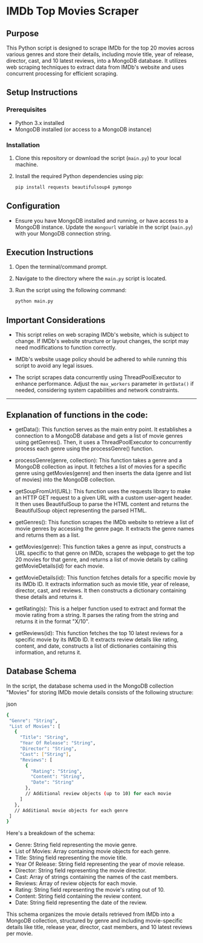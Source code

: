 # IMDb Top Movies Scraper

## Purpose
This Python script is designed to scrape IMDb for the top 20 movies across various genres and store their details, including movie title, year of release, director, cast, and 10 latest reviews, into a MongoDB database. It utilizes web scraping techniques to extract data from IMDb's website and uses concurrent processing for efficient scraping.

## Setup Instructions

### Prerequisites
- Python 3.x installed
- MongoDB installed (or access to a MongoDB instance)

### Installation
1. Clone this repository or download the script (`main.py`) to your local machine.

2. Install the required Python dependencies using pip:
   ```bash
   pip install requests beautifulsoup4 pymongo
   ```

## Configuration
- Ensure you have MongoDB installed and running, or have access to a MongoDB instance. Update the `mongourl` variable in the script (`main.py`) with your MongoDB connection string.

## Execution Instructions
1. Open the terminal/command prompt.

2. Navigate to the directory where the `main.py` script is located.

3. Run the script using the following command:
   ```bash
   python main.py
   ```

## Important Considerations
- This script relies on web scraping IMDb's website, which is subject to change. If IMDb's website structure or layout changes, the script may need modifications to function correctly.
 
- IMDb's website usage policy should be adhered to while running this script to avoid any legal issues.
  
- The script scrapes data concurrently using ThreadPoolExecutor to enhance performance. Adjust the `max_workers` parameter in `getData()` if needed, considering system capabilities and network constraints.

---

## Explanation of functions in the code:

- getData(): This function serves as the main entry point. It establishes a connection to a MongoDB database and gets a list of movie genres using getGenres(). Then, it uses a ThreadPoolExecutor to concurrently process each genre using the processGenre() function.

- processGenre(genre, collection): This function takes a genre and a MongoDB collection as input. It fetches a list of movies for a specific genre using getMovies(genre) and then inserts the data (genre and list of movies) into the MongoDB collection.

- getSoupFromUrl(URL): This function uses the requests library to make an HTTP GET request to a given URL with a custom user-agent header. It then uses BeautifulSoup to parse the HTML content and returns the BeautifulSoup object representing the parsed HTML.

- getGenres(): This function scrapes the IMDb website to retrieve a list of movie genres by accessing the genre page. It extracts the genre names and returns them as a list.

- getMovies(genre): This function takes a genre as input, constructs a URL specific to that genre on IMDb, scrapes the webpage to get the top 20 movies for that genre, and returns a list of movie details by calling getMovieDetails(id) for each movie.

- getMovieDetails(id): This function fetches details for a specific movie by its IMDb ID. It extracts information such as movie title, year of release, director, cast, and reviews. It then constructs a dictionary containing these details and returns it.

- getRating(s): This is a helper function used to extract and format the movie rating from a string. It parses the rating from the string and returns it in the format "X/10".

- getReviews(id): This function fetches the top 10 latest reviews for a specific movie by its IMDb ID. It extracts review details like rating, content, and date, constructs a list of dictionaries containing this information, and returns it.

## Database Schema

In the script, the database schema used in the MongoDB collection "Movies" for storing IMDb movie details consists of the following structure:

json
 ```bash
{
  "Genre": "String",
  "List of Movies": [
    {
      "Title": "String",
      "Year Of Release": "String",
      "Director": "String",
      "Cast": ["String"],
      "Reviews": [
        {
          "Rating": "String",
          "Content": "String",
          "Date": "String"
        },
        // Additional review objects (up to 10) for each movie
      ]
    },
    // Additional movie objects for each genre
  ]
}
  ```

Here's a breakdown of the schema:

- Genre: String field representing the movie genre.
- List of Movies: Array containing movie objects for each genre.
- Title: String field representing the movie title.
- Year Of Release: String field representing the year of movie release.
- Director: String field representing the movie director.
- Cast: Array of strings containing the names of the cast members.
- Reviews: Array of review objects for each movie.
- Rating: String field representing the movie's rating out of 10.
- Content: String field containing the review content.
- Date: String field representing the date of the review.
  
This schema organizes the movie details retrieved from IMDb into a MongoDB collection, structured by genre and including movie-specific details like title, release year, director, cast members, and 10 latest reviews per movie.







